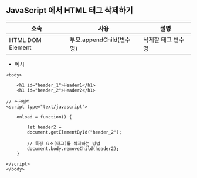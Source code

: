 ## JavaScript 에서 HTML 태그 삭제하기

| 소속             | 사용                     | 설명               |
| ---------------- | ------------------------ | ------------------ |
| HTML DOM Element | 부모.appendChild(변수명) | 삭제할 태그 변수명 |

- 예시

```
<body>

	<h1 id="header_1">Header1</h1>
	<h1 id="header_2">Header2</h1>

// 스크립트
<script type="text/javascript">

    onload = function() {

        let header2 =
        document.getElementById("header_2");

        // 특정 요소(태그)를 삭제하는 방법
        document.body.removeChild(header2);
    }

</script>
</body>
```
